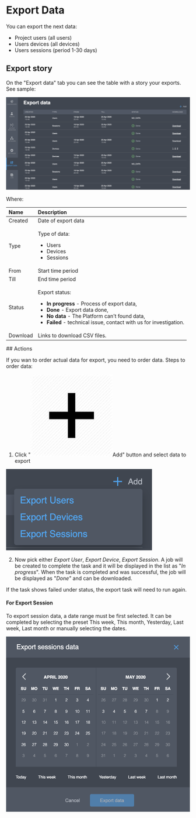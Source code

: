 # Export Data

You can export the next data:

* Project users \(all users\) 
* Users devices \(all devices\) 
* Users sessions \(period 1-30 days\)

## Export story

On the "Export data" tab you can see the table with a story your exports. See sample:  

![](../.gitbook/assets/export_list.png)

Where:

<table>
  <thead>
    <tr>
      <th style="text-align:left">Name</th>
      <th style="text-align:left">Description</th>
    </tr>
  </thead>
  <tbody>
    <tr>
      <td style="text-align:left">Created</td>
      <td style="text-align:left">Date of export data</td>
    </tr>
    <tr>
      <td style="text-align:left">Type</td>
      <td style="text-align:left">
        <p>Type of data:</p>
        <ul>
          <li>Users</li>
          <li>Devices</li>
          <li>Sessions</li>
        </ul>
      </td>
    </tr>
    <tr>
      <td style="text-align:left">From</td>
      <td style="text-align:left">Start time period</td>
    </tr>
    <tr>
      <td style="text-align:left">Till</td>
      <td style="text-align:left">End time period</td>
    </tr>
    <tr>
      <td style="text-align:left">Status</td>
      <td style="text-align:left">
        <p>Export status:</p>
        <ul>
          <li><b>In progress</b> - Process of export data,</li>
          <li><b>Done</b> - Export data done,</li>
          <li><b>No data</b> - The Platform can&apos;t found data,</li>
          <li><b>Failed</b> - technical issue, contact with us for investigation.</li>
        </ul>
      </td>
    </tr>
    <tr>
      <td style="text-align:left">Download</td>
      <td style="text-align:left">Links to download CSV files.</td>
    </tr>
  </tbody>
</table>## Actions

If you wan to order actual data for export, you need to order data. Steps to order data:

1. Click "![](../.gitbook/assets/plus_icon.jpeg)Add" button and select data to export

![](../.gitbook/assets/select_type_data_export.png)

  2. Now pick either _Export User_, _Export Device_, _Export Session_.  A job will be created to complete the task and it will be displayed in the list as "_In progress_".  When the task is completed and was successful, the job will be displayed as "_Done"_ and can be downloaded.

If the task shows failed under status, the export task will need to run again.

#### **For Export Session** 

To export session data, a date range must be first selected. It can be completed by selecting the preset This week, This month, Yesterday, Last week, Last month or manually selecting the dates.  

![](../.gitbook/assets/export_sessions.png)

